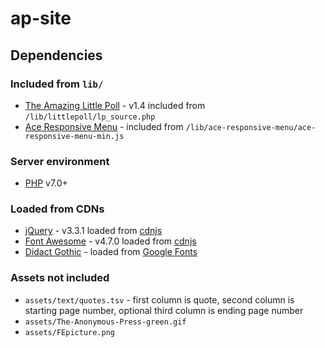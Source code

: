 # ap-site

## Dependencies

### Included from `lib/`
* [The Amazing Little Poll](http://www.mr-corner.com/LittlePoll/) - v1.4 included from `/lib/littlepoll/lp_source.php`
* [Ace Responsive Menu](https://github.com/samsono/Ace-Responsive-Menu) - included from `/lib/ace-responsive-menu/ace-responsive-menu-min.js`

### Server environment
* [PHP](http://php.net/) v7.0+

### Loaded from CDNs
* [jQuery](http://jquery.com) - v3.3.1 loaded from [cdnjs](https://cdnjs.com/libraries/jquery/)
* [Font Awesome](https://fontawesome.com/v4.7.0/) - v4.7.0 loaded from [cdnjs](https://cdnjs.com/libraries/font-awesome)
* [Didact Gothic](https://github.com/ossobuffo/didact-gothic) - loaded from [Google Fonts](https://fonts.google.com/specimen/Didact+Gothic)

### Assets not included
* `assets/text/quotes.tsv` - first column is quote, second column is starting page number, optional third column is ending page number
* `assets/The-Anonymous-Press-green.gif`
* `assets/FEpicture.png`